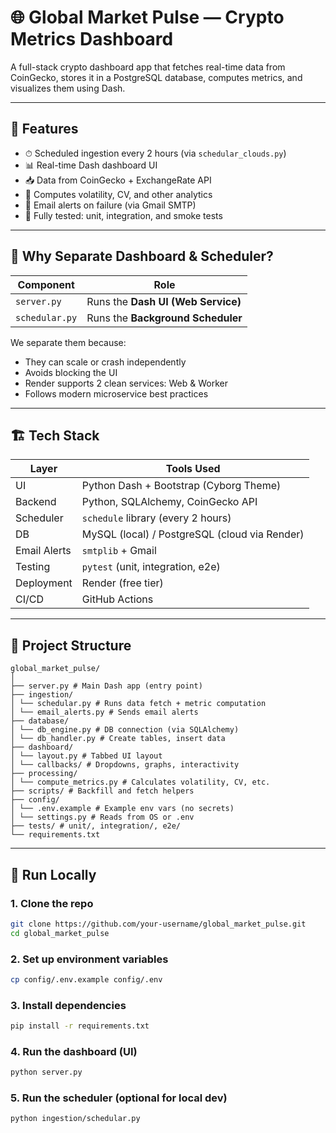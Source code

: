 # 🌐 Global Market Pulse — Crypto Metrics Dashboard

A full-stack crypto dashboard app that fetches real-time data from CoinGecko, stores it in a PostgreSQL database, computes metrics, and visualizes them using Dash.

---

## 🚀 Features

- ⏱ Scheduled ingestion every 2 hours (via `schedular_clouds.py`)
- 📊 Real-time Dash dashboard UI
- 📥 Data from CoinGecko + ExchangeRate API
- 🧠 Computes volatility, CV, and other analytics
- 📧 Email alerts on failure (via Gmail SMTP)
- 🧪 Fully tested: unit, integration, and smoke tests

---

## 🧠 Why Separate Dashboard & Scheduler?

| Component     | Role                                 |
|---------------|--------------------------------------|
| `server.py`   | Runs the **Dash UI (Web Service)**   |
| `schedular.py`| Runs the **Background Scheduler**    |

We separate them because:
- They can scale or crash independently
- Avoids blocking the UI
- Render supports 2 clean services: Web & Worker
- Follows modern microservice best practices

---

## 🏗 Tech Stack

| Layer         | Tools Used                                    |
|---------------|-----------------------------------------------|
| UI            | Python Dash + Bootstrap (Cyborg Theme)        |
| Backend       | Python, SQLAlchemy, CoinGecko API             |
| Scheduler     | `schedule` library (every 2 hours)            |
| DB            | MySQL (local) / PostgreSQL (cloud via Render)|
| Email Alerts  | `smtplib` + Gmail                             |
| Testing       | `pytest` (unit, integration, e2e)             |
| Deployment    | Render (free tier)                            |
| CI/CD         | GitHub Actions                                |

---

## 📁 Project Structure
```
global_market_pulse/
│
├── server.py # Main Dash app (entry point)
├── ingestion/
│ └── schedular.py # Runs data fetch + metric computation
│ └── email_alerts.py # Sends email alerts
├── database/
│ └── db_engine.py # DB connection (via SQLAlchemy)
│ └── db_handler.py # Create tables, insert data
├── dashboard/
│ └── layout.py # Tabbed UI layout
│ └── callbacks/ # Dropdowns, graphs, interactivity
├── processing/
│ └── compute_metrics.py # Calculates volatility, CV, etc.
├── scripts/ # Backfill and fetch helpers
├── config/
│ └── .env.example # Example env vars (no secrets)
│ └── settings.py # Reads from OS or .env
├── tests/ # unit/, integration/, e2e/
└── requirements.txt
```

---

## 🧪 Run Locally

### 1. Clone the repo

```bash
git clone https://github.com/your-username/global_market_pulse.git
cd global_market_pulse
```

### 2. Set up environment variables
```bash
cp config/.env.example config/.env
```

### 3. Install dependencies
```bash
pip install -r requirements.txt
```


### 4. Run the dashboard (UI)
```bash
python server.py
```


### 5. Run the scheduler (optional for local dev)
```bash
python ingestion/schedular.py
```
